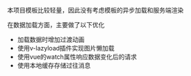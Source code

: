 本项目模板比较轻量，因此没有考虑模板的异步加载和服务端渲染

在数据加载方面，主要做了以下优化

- 加载数据时增加过渡动画
- 使用v-lazyload插件实现图片懒加载
- 使用vue的watch属性响应数据变化后的请求
- 使用本地缓存存储过往消息
